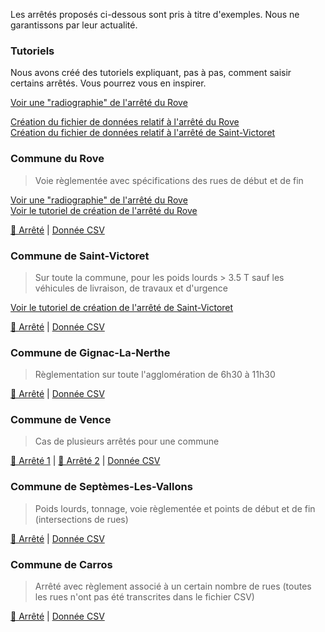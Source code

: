 Les arrêtés proposés ci-dessous sont pris à titre d'exemples. Nous ne garantissons par leur actualité.

### Tutoriels
Nous avons créé des tutoriels expliquant, pas à pas, comment saisir certains arrêtés. Vous pourrez vous en inspirer.

[Voir une "radiographie" de l'arrêté du Rove](https://github.com/CEREMA/schema-arrete-circulation-marchandises/blob/master/exemples/le-rove-radio.md)  

[Création du fichier de données relatif à l'arrêté du Rove](https://github.com/CEREMA/schema-arrete-circulation-marchandises/blob/master/exemples/le-rove.md)  
[Création du fichier de données relatif à l'arrêté de Saint-Victoret](https://github.com/CEREMA/schema-arrete-circulation-marchandises/blob/master/exemples/st-victoret.md)

### Commune du Rove
> Voie règlementée avec spécifications des rues de début et de fin  

[Voir une "radiographie" de l'arrêté du Rove](https://github.com/CEREMA/schema-arrete-circulation-marchandises/blob/master/exemples/le-rove-radio.md)  
[Voir le tutoriel de création de l'arrêté du Rove](https://github.com/CEREMA/schema-arrete-circulation-marchandises/blob/master/exemples/le-rove.md)

[📜 Arrêté](examples/le-rove.jpg) | [Donnée CSV](https://github.com/CEREMA/schema-arrete-circulation-marchandises/blob/master/exemples/le-rove.csv)


### Commune de Saint-Victoret
> Sur toute la commune, pour les poids lourds > 3.5 T sauf les véhicules de livraison, de travaux et d'urgence  

[Voir le tutoriel de création de l'arrêté de Saint-Victoret](https://github.com/CEREMA/schema-arrete-circulation-marchandises/blob/master/exemples/le-rove.md)

[📜 Arrêté](examples/st-victoret.png) | [Donnée CSV](https://github.com/CEREMA/schema-arrete-circulation-marchandises/blob/master/exemples/st-victoret.csv)

### Commune de Gignac-La-Nerthe
> Règlementation sur toute l'agglomération de 6h30 à 11h30  

[📜 Arrêté](exemples/gignac-la-nerthe.png) | [Donnée CSV](https://github.com/CEREMA/schema-arrete-circulation-marchandises/blob/master/exemples/gignac.csv)


### Commune de Vence
> Cas de plusieurs arrêtés pour une commune  

[📜 Arrêté 1](exemples/vence1.png) | [📜 Arrêté 2](https://github.com/CEREMA/schema-arrete-circulation-marchandises/blob/master/exemples/vence2.png) | [Donnée CSV](https://github.com/CEREMA/schema-arrete-circulation-marchandises/blob/master/exemples/vence.csv)

### Commune de Septèmes-Les-Vallons
> Poids lourds, tonnage, voie règlementée et points de début et de fin (intersections de rues)   

[📜 Arrêté](https://github.com/CEREMA/schema-arrete-circulation-marchandises/blob/master/exemples/septemes-les-vallons.png) | [Donnée CSV](https://github.com/CEREMA/schema-arrete-circulation-marchandises/blob/master/exemples/septemes-les-vallons.csv)

### Commune de Carros
> Arrêté avec règlement associé à un certain nombre de rues (toutes les rues n'ont pas été transcrites dans le fichier CSV) 

[📜 Arrêté](https://github.com/CEREMA/schema-arrete-circulation-marchandises/blob/master/exemples/carros.png) | [Donnée CSV](https://github.com/CEREMA/schema-arrete-circulation-marchandises/blob/master/exemples/carros.csv)

<!--
### Commune de Fuveau
> Règlementation les jours de marché avec sens uniques de circulation  

[📜 Arrêté](http://www.mairiedefuveau.fr/index.php/documents-a-telecharger/actualites/1937-2018-10-17-arrete-general-de-circulation-dans-le-centre-ville/file) | [Donnée CSV](https://github.com/CEREMA/schema-arrete-permanent-circulation/blob/master/exemples/exemple-fuveau-valide.csv)
-->



